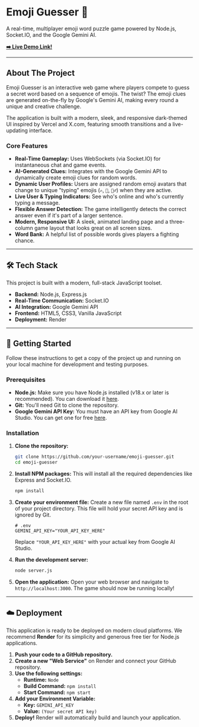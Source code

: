# Emoji Guesser 🤔

A real-time, multiplayer emoji word puzzle game powered by Node.js, Socket.IO, and the Google Gemini AI.

**[➡️ Live Demo Link! ](https://your-app-name.onrender.com)**

---

## About The Project

Emoji Guesser is an interactive web game where players compete to guess a secret word based on a sequence of emojis. The twist? The emoji clues are generated on-the-fly by Google's Gemini AI, making every round a unique and creative challenge.

The application is built with a modern, sleek, and responsive dark-themed UI inspired by Vercel and X.com, featuring smooth transitions and a live-updating interface.

### Core Features

*   **Real-Time Gameplay:** Uses WebSockets (via Socket.IO) for instantaneous chat and game events.
*   **AI-Generated Clues:** Integrates with the Google Gemini API to dynamically create emoji clues for random words.
*   **Dynamic User Profiles:** Users are assigned random emoji avatars that change to unique "typing" emojis (`✍️`, `🤔`, `🏃‍♂️`) when they are active.
*   **Live User & Typing Indicators:** See who's online and who's currently typing a message.
*   **Flexible Answer Detection:** The game intelligently detects the correct answer even if it's part of a larger sentence.
*   **Modern, Responsive UI:** A sleek, animated landing page and a three-column game layout that looks great on all screen sizes.
*   **Word Bank:** A helpful list of possible words gives players a fighting chance.

---

## 🛠 Tech Stack

This project is built with a modern, full-stack JavaScript toolset.

*   **Backend:** Node.js, Express.js
*   **Real-Time Communication:** Socket.IO
*   **AI Integration:** Google Gemini API
*   **Frontend:** HTML5, CSS3, Vanilla JavaScript
*   **Deployment:** Render

---

## 🚀 Getting Started

Follow these instructions to get a copy of the project up and running on your local machine for development and testing purposes.

### Prerequisites

*   **Node.js:** Make sure you have Node.js installed (v18.x or later is recommended). You can download it [here](https://nodejs.org/).
*   **Git:** You'll need Git to clone the repository.
*   **Google Gemini API Key:** You must have an API key from Google AI Studio. You can get one for free [here](https://aistudio.google.com/app/apikey).

### Installation

1.  **Clone the repository:**
    ```bash
    git clone https://github.com/your-username/emoji-guesser.git
    cd emoji-guesser
    ```

2.  **Install NPM packages:**
    This will install all the required dependencies like Express and Socket.IO.
    ```bash
    npm install
    ```

3.  **Create your environment file:**
    Create a new file named `.env` in the root of your project directory. This file will hold your secret API key and is ignored by Git.
    ```
    # .env
    GEMINI_API_KEY="YOUR_API_KEY_HERE"
    ```
    Replace `"YOUR_API_KEY_HERE"` with your actual key from Google AI Studio.

4.  **Run the development server:**
    ```bash
    node server.js
    ```

5.  **Open the application:**
    Open your web browser and navigate to `http://localhost:3000`. The game should now be running locally!

---

## ☁️ Deployment

This application is ready to be deployed on modern cloud platforms. We recommend **Render** for its simplicity and generous free tier for Node.js applications.

1.  **Push your code to a GitHub repository.**
2.  **Create a new "Web Service"** on Render and connect your GitHub repository.
3.  **Use the following settings:**
    *   **Runtime:** `Node`
    *   **Build Command:** `npm install`
    *   **Start Command:** `npm start`
4.  **Add your Environment Variable:**
    *   **Key:** `GEMINI_API_KEY`
    *   **Value:** `(Your secret API key)`
5.  **Deploy!** Render will automatically build and launch your application.



